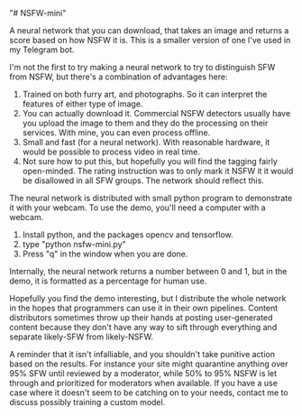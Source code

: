 "# NSFW-mini" 

A neural network that you can download, that takes an image and returns a score based on how NSFW it is. This is a smaller version of one I've used in my Telegram bot.

I'm not the first to try making a neural network to try to distinguish SFW from NSFW, but there's a combination of advantages here:

1. Trained on both furry art, and photographs. So it can interpret the features of either type of image.
2. You can actually download it. Commercial NSFW detectors usually have you upload the image to them and they do the processing on their services. With mine, you can even process offline.
3. Small and fast (for a neural network). With reasonable hardware, it would be possible to process video in real time.
4. Not sure how to put this, but hopefully you will find the tagging fairly open-minded. The rating instruction was to only mark it NSFW it it would be disallowed in all SFW groups. The network should reflect this.

The neural network is distributed with small python program to demonstrate it with your webcam. To use the demo, you'll need a computer with a webcam.

1. Install python, and the packages opencv and tensorflow.
2. type "python nsfw-mini.py"
3. Press "q" in the window when you are done.

Internally, the neural network returns a number between 0 and 1, but in the demo, it is formatted as a percentage for human use.

Hopefully you find the demo interesting, but I distribute the whole network in the hopes that programmers can use it in their own pipelines. Content distributors sometimes throw up their hands at posting user-generated content because they don't have any way to sift through everything and separate likely-SFW from likely-NSFW.

A reminder that it isn't infalliable, and you shouldn't take punitive action based on the results. For instance your site might quarantine anything over 95% SFW until reviewed by a moderator, while 50% to 95% NSFW is let through and prioritized for moderators when available. If you have a use case where it doesn't seem to be catching on to your needs, contact me to discuss possibly training a custom model.
